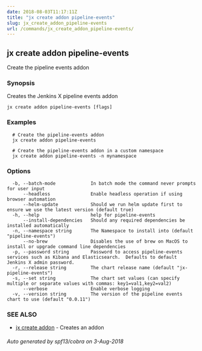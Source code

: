 ```yaml
---
date: 2018-08-03T11:17:11Z
title: "jx create addon pipeline-events"
slug: jx_create_addon_pipeline-events
url: /commands/jx_create_addon_pipeline-events/
---
```

## jx create addon pipeline-events

Create the pipeline events addon

### Synopsis

Creates the Jenkins X pipeline events addon

```
jx create addon pipeline-events [flags]
```

### Examples

```
  # Create the pipeline-events addon
  jx create addon pipeline-events
  
  # Create the pipeline-events addon in a custom namespace
  jx create addon pipeline-events -n mynamespace
```

### Options

```
  -b, --batch-mode             In batch mode the command never prompts for user input
      --headless               Enable headless operation if using browser automation
      --helm-update            Should we run helm update first to ensure we use the latest version (default true)
  -h, --help                   help for pipeline-events
      --install-dependencies   Should any required dependencies be installed automatically
  -n, --namespace string       The Namespace to install into (default "pipeline-events")
      --no-brew                Disables the use of brew on MacOS to install or upgrade command line dependencies
  -p, --password string        Password to access pipeline-events services such as Kibana and Elasticsearch.  Defaults to default Jenkins X admin password.
  -r, --release string         The chart release name (default "jx-pipeline-events")
  -s, --set string             The chart set values (can specify multiple or separate values with commas: key1=val1,key2=val2)
      --verbose                Enable verbose logging
  -v, --version string         The version of the pipeline events chart to use (default "0.0.11")
```

### SEE ALSO

* [jx create addon](/commands/jx_create_addon/)	 - Creates an addon

###### Auto generated by spf13/cobra on 3-Aug-2018
